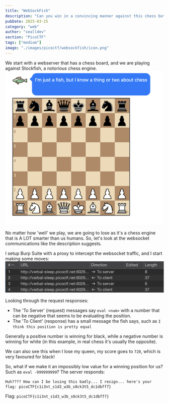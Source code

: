 ```yaml
---
title: "WebSockFish"
description: "Can you win in a convincing manner against this chess bot? He won't go easy on you!\n\nHint: Try understanding the code and how the websocket client is interacting with the server"
pubDate: 2025-03-25
category: "web"
author: "sealldev"
section: "PicoCTF"
tags: ["medium"]
image: "./images/picoctf/websockfish/icon.png"
---
```


We start with a webserver that has a chess board, and we are playing against Stockfish, a notorious chess engine.
![home.png](images/picoctf/websockfish/home.png)

No matter how 'well' we play, we are going to lose as it's a chess engine that is A LOT smarter than us humans. So, let's look at the websocket communications like the description suggests.

I setup Burp Suite with a proxy to intercept the websocket traffic, and I start making some moves:
![wsreqres.png](images/picoctf/websockfish/wsreqres.png)

Looking through the request responses:
- The 'To Server' (request) messages say `eval <num>` with a number that can be negative that seems to be evaluating the position.
- The 'To Client' (response) has a small message the fish says, such as `I think this position is pretty equal`

Generally a positive number is winning for black, while a negative number is winning for white (in this example, in real chess it's usually the opposite).

We can also see this when I lose my queen, my score goes to `720`, which is very favoured for black!

So, what if we make it an impossibly low value for a winning position for us? Such as `eval -999999999`? The server responds:
```
Huh???? How can I be losing this badly... I resign... here's your flag: picoCTF{c1i3nt_s1d3_w3b_s0ck3t5_dc1dbff7}
```

Flag: `picoCTF{c1i3nt_s1d3_w3b_s0ck3t5_dc1dbff7}`